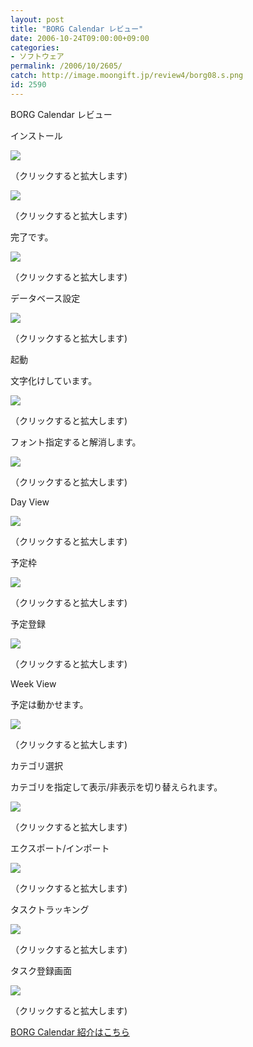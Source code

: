 ```yaml
---
layout: post
title: "BORG Calendar レビュー"
date: 2006-10-24T09:00:00+09:00
categories:
- ソフトウェア
permalink: /2006/10/2605/
catch: http://image.moongift.jp/review4/borg08.s.png
id: 2590
---
```

BORG Calendar レビュー  
<!--more-->

インストール

  

[![](http://image.moongift.jp/review4/borg01.s.png)](http://image.moongift.jp/review4/borg01.png)  
  
（クリックすると拡大します)

  

[![](http://image.moongift.jp/review4/borg02.s.png)](http://image.moongift.jp/review4/borg02.png)  
  
（クリックすると拡大します)

  

完了です。

  

[![](http://image.moongift.jp/review4/borg03.s.png)](http://image.moongift.jp/review4/borg03.png)  
  
（クリックすると拡大します)

  

データベース設定

  

[![](http://image.moongift.jp/review4/borg04.s.png)](http://image.moongift.jp/review4/borg04.png)  
  
（クリックすると拡大します)

  

起動

  

文字化けしています。

  

[![](http://image.moongift.jp/review4/borg05.s.png)](http://image.moongift.jp/review4/borg05.png)  
  
（クリックすると拡大します)

  

フォント指定すると解消します。

  

[![](http://image.moongift.jp/review4/borg06.s.png)](http://image.moongift.jp/review4/borg06.png)  
  
（クリックすると拡大します)

  

Day View

  

[![](http://image.moongift.jp/review4/borg07.s.png)](http://image.moongift.jp/review4/borg07.png)  
  
（クリックすると拡大します)

  

予定枠

  

[![](http://image.moongift.jp/review4/borg08.s.png)](http://image.moongift.jp/review4/borg08.png)  
  
（クリックすると拡大します)

  

予定登録

  

[![](http://image.moongift.jp/review4/borg09.s.png)](http://image.moongift.jp/review4/borg09.png)  
  
（クリックすると拡大します)

  

Week View

  

予定は動かせます。

  

[![](http://image.moongift.jp/review4/borg10.s.png)](http://image.moongift.jp/review4/borg10.png)  
  
（クリックすると拡大します)

  

カテゴリ選択

  

カテゴリを指定して表示/非表示を切り替えられます。

  

[![](http://image.moongift.jp/review4/borg11.s.png)](http://image.moongift.jp/review4/borg11.png)  
  
（クリックすると拡大します)

  

エクスポート/インポート

  

[![](http://image.moongift.jp/review4/borg12.s.png)](http://image.moongift.jp/review4/borg12.png)  
  
（クリックすると拡大します)

  

タスクトラッキング

  

[![](http://image.moongift.jp/review4/borg13.s.png)](http://image.moongift.jp/review4/borg13.png)  
  
（クリックすると拡大します)

  

タスク登録画面

  

[![](http://image.moongift.jp/review4/borg14.s.png)](http://image.moongift.jp/review4/borg14.png)  
  
（クリックすると拡大します)

  

[BORG Calendar 紹介はこちら](http://oss.moongift.jp/intro/i-2604.html)

